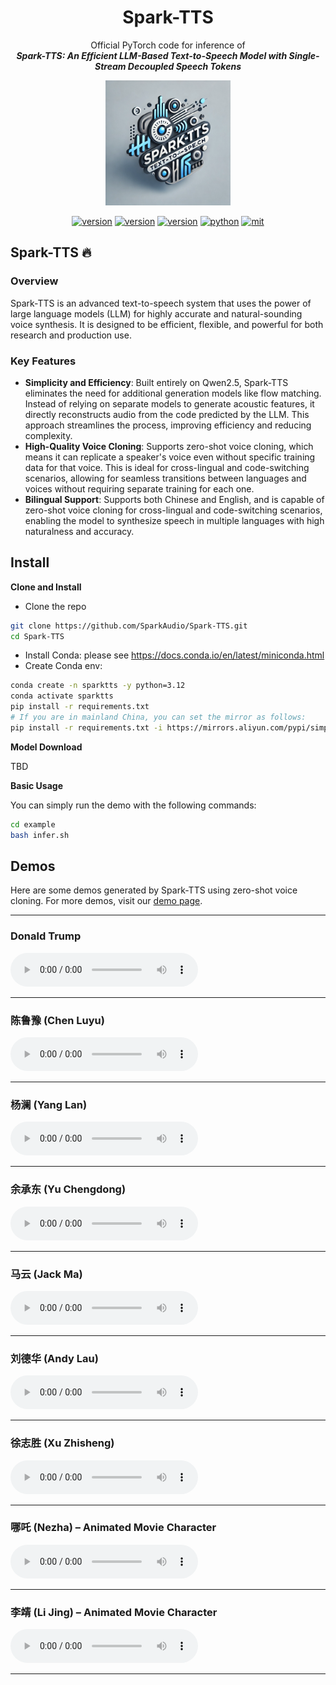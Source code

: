 <div align="center">
    <h1>
    Spark-TTS
    </h1>
    <p>
    Official PyTorch code for inference of <br>
    <b><em>Spark-TTS: An Efficient LLM-Based Text-to-Speech Model with Single-Stream Decoupled Speech Tokens</em></b>
    </p>
    <p>
    <img src="src/logo.webp" alt="Spark-TTS Logo" style="width: 200px; height: 200px;">
    </p>
    <p>
    </p>
    <a href="https://spark-tts.github.io/"><img src="https://img.shields.io/badge/Demo-Page-lightgrey" alt="version"></a>
    <a href="https://github.com/SparkAudio/Spark-TTS"><img src="https://img.shields.io/badge/Platform-linux-lightgrey" alt="version"></a>
    <a href="https://github.com/SparkAudio/Spark-TTS"><img src="https://img.shields.io/badge/Python-3.12.2-orange" alt="version"></a>
    <a href="https://github.com/SparkAudio/Spark-TTS"><img src="https://img.shields.io/badge/PyTorch-2.5.1-brightgreen" alt="python"></a>
    <a href="https://github.com/SparkAudio/Spark-TTS"><img src="https://img.shields.io/badge/License-Apache%202.0-blue.svg" alt="mit"></a>
</div>


## Spark-TTS 🔥

### Overview

Spark-TTS is an advanced text-to-speech system that uses the power of large language models (LLM) for highly accurate and natural-sounding voice synthesis. It is designed to be efficient, flexible, and powerful for both research and production use.

### Key Features

- **Simplicity and Efficiency**: Built entirely on Qwen2.5, Spark-TTS eliminates the need for additional generation models like flow matching. Instead of relying on separate models to generate acoustic features, it directly reconstructs audio from the code predicted by the LLM. This approach streamlines the process, improving efficiency and reducing complexity.
- **High-Quality Voice Cloning**: Supports zero-shot voice cloning, which means it can replicate a speaker's voice even without specific training data for that voice. This is ideal for cross-lingual and code-switching scenarios, allowing for seamless transitions between languages and voices without requiring separate training for each one.
- **Bilingual Support**: Supports both Chinese and English, and is capable of zero-shot voice cloning for cross-lingual and code-switching scenarios, enabling the model to synthesize speech in multiple languages with high naturalness and accuracy.

## Install
**Clone and Install**

- Clone the repo
``` sh
git clone https://github.com/SparkAudio/Spark-TTS.git
cd Spark-TTS
```

- Install Conda: please see https://docs.conda.io/en/latest/miniconda.html
- Create Conda env:

``` sh
conda create -n sparktts -y python=3.12
conda activate sparktts
pip install -r requirements.txt
# If you are in mainland China, you can set the mirror as follows:
pip install -r requirements.txt -i https://mirrors.aliyun.com/pypi/simple/ --trusted-host=mirrors.aliyun.com
```

**Model Download**

TBD

**Basic Usage**

You can simply run the demo with the following commands:
``` sh
cd example
bash infer.sh
```

## **Demos**

Here are some demos generated by Spark-TTS using zero-shot voice cloning. For more demos, visit our [demo page](https://spark-tts.github.io/).

---

### **Donald Trump**

<audio controls>
  <source src="src/demos/trump/trump_en.wav" type="audio/wav">
  Your browser does not support the audio element.
</audio>

---

### **陈鲁豫 (Chen Luyu)**

<audio controls>
  <source src="src/demos/鲁豫/luyu_zh.wav" type="audio/wav">
  Your browser does not support the audio element.
</audio>

---

### **杨澜 (Yang Lan)**

<audio controls>
  <source src="src/demos/杨澜/yanglan_zh.wav" type="audio/wav">
  Your browser does not support the audio element.
</audio>

---

### **余承东 (Yu Chengdong)**

<audio controls>
  <source src="src/demos/余承东/yuchengdong_zh.wav" type="audio/wav">
  Your browser does not support the audio element.
</audio>

---

### **马云 (Jack Ma)**

<audio controls>
  <source src="src/demos/马云/mayun_zh.wav" type="audio/wav">
  Your browser does not support the audio element.
</audio>

---

### **刘德华 (Andy Lau)**

<audio controls>
  <source src="src/demos/刘德华/dehua_zh.wav" type="audio/wav">
  Your browser does not support the audio element.
</audio>

---

### **徐志胜 (Xu Zhisheng)**

<audio controls>
  <source src="src/demos/徐志胜/zhisheng_zh.wav" type="audio/wav">
  Your browser does not support the audio element.
</audio>

---

### **哪吒 (Nezha)** – Animated Movie Character

<audio controls>
  <source src="src/demos/哪吒/nezhai_zh.wav" type="audio/wav">
  Your browser does not support the audio element.
</audio>

---

### **李靖 (Li Jing)** – Animated Movie Character

<audio controls>
  <source src="src/demos/李靖/lijing_zh.wav" type="audio/wav">
  Your browser does not support the audio element.
</audio>

---
